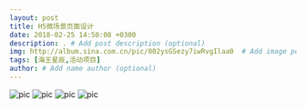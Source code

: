 ```yaml
---
layout: post
title: H5微场景页面设计
date: 2018-02-25 14:50:08 +0300
description: . # Add post description (optional)
img: http://album.sina.com.cn/pic/002ysGSezy7iwRvgIlaa0  # Add image post (optional)
tags: [海王星辰,活动项目]
author: # Add name author (optional)
---
```


![pic](http://imglf4.nosdn.127.net/img/RHMxd2FkeXp5UDEwbk1oQ0cyVkYwUXFZSDZiOEdXbmE0ZWxMSmV4ZFJYWjhQclZnNnFTcTF3PT0.jpg)
![pic](http://imglf3.nosdn.127.net/img/RHMxd2FkeXp5UDEwbk1oQ0cyVkYwYWRTTEJYZ2VIWlZLamJjTllNdXpMSDF4dHRlZGZyQThRPT0.jpg)
![pic](http://imglf6.nosdn.127.net/img/RHMxd2FkeXp5UDEwbk1oQ0cyVkYwZVBIelQzdzEyeS95OElwZnNLYXVLOWxnalYrODZLTG1nPT0.jpg)
![pic](http://imglf3.nosdn.127.net/img/RHMxd2FkeXp5UDEwbk1oQ0cyVkYwVmZlZEJLLzJZRXI1RG10OXRGQzJka2xnTXpCMDNaVHl3PT0.jpg)
